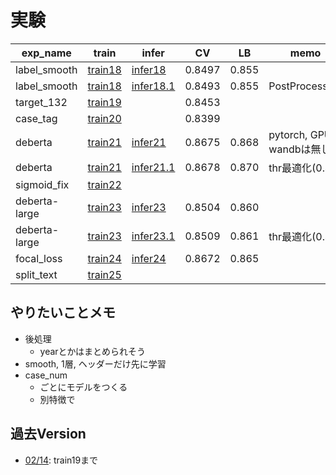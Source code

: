 # 実験


|exp_name|train|infer|CV|LB|memo|
|--|--|--|--|--|--|
|label_smooth|[train18]|[infer18]|0.8497|0.855||
|label_smooth|[train18]|[infer18.1]|0.8493|0.855|PostProcessing|
|target_132|[train19]||0.8453|||
|case_tag|[train20]||0.8399|||
|deberta|[train21]|[infer21]|0.8675|0.868|pytorch, GPU, wandbは無し|
|deberta|[train21]|[infer21.1]|0.8678|0.870|thr最適化(0.44)|
|sigmoid_fix|[train22]||||
|deberta-large|[train23]|[infer23]|0.8504|0.860||
|deberta-large|[train23]|[infer23.1]|0.8509|0.861|thr最適化(0.42)|
|focal_loss|[train24]|[infer24]|0.8672|0.865|
|split_text|[train25]|||||

[train18]:https://www.kaggle.com/takamichitoda/nbme-train-transformer-on-tpu?scriptVersionId=87806343
[infer18]:https://www.kaggle.com/takamichitoda/nbme-infer-transformer-on-gpu?scriptVersionId=87811578
[infer18.1]:https://www.kaggle.com/takamichitoda/nbme-infer-transformer-on-gpu?scriptVersionId=87811741
[train19]:https://www.kaggle.com/takamichitoda/nbme-train-transformer-on-tpu?scriptVersionId=87812374
[train20]:https://www.kaggle.com/takamichitoda/nbme-train-transformer-on-tpu?scriptVersionId=87879975
[train21]:https://www.kaggle.com/takamichitoda/nbme-train-by-pytorch?scriptVersionId=88074775
[infer21]:https://www.kaggle.com/takamichitoda/nbme-infer-by-pytorch/data?scriptVersionId=88283037
[infer21.1]:https://www.kaggle.com/takamichitoda/nbme-infer-by-pytorch?scriptVersionId=88283349
[train22]:https://www.kaggle.com/takamichitoda/nbme-train-transformer-on-tpu?scriptVersionId=88294326
[train23]:https://www.kaggle.com/takamichitoda/nbme-train-by-pytorch?scriptVersionId=88296676
[infer23]:https://www.kaggle.com/takamichitoda/nbme-infer-by-pytorch?scriptVersionId=88338301
[infer23.1]:https://www.kaggle.com/takamichitoda/nbme-infer-by-pytorch?scriptVersionId=88338405
[train24]:https://www.kaggle.com/takamichitoda/nbme-train-by-pytorch?scriptVersionId=88344420
[infer24]:https://www.kaggle.com/takamichitoda/nbme-infer-by-pytorch?scriptVersionId=88371620
[train25]:https://www.kaggle.com/takamichitoda/nbme-train-by-pytorch?scriptVersionId=88379480



## やりたいことメモ
- 後処理
  - yearとかはまとめられそう
- smooth, 1層, ヘッダーだけ先に学習
- case_num
  - ごとにモデルをつくる
  - 別特徴で

## 過去Version
- [02/14](https://github.com/trtd56/NBME-Score-Clinical-Patient-Notes/blob/cc0ec36cf5afa1e8278340ac774806f4b3d43591/docs/experiment.md): train19まで
